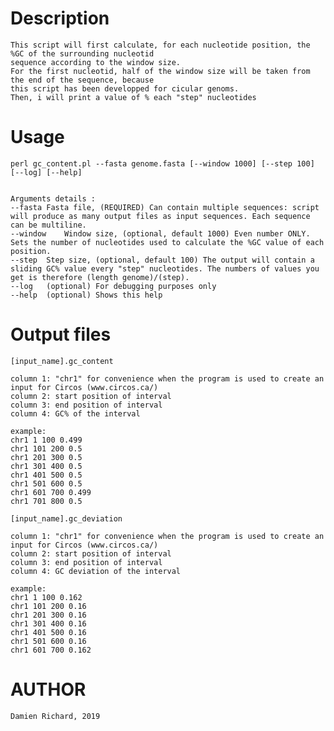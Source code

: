 # Description

    This script will first calculate, for each nucleotide position, the %GC of the surrounding nucleotid
    sequence according to the window size.
    For the first nucleotid, half of the window size will be taken from the end of the sequence, because
    this script has been developped for cicular genoms.
    Then, i will print a value of % each "step" nucleotides
	
# Usage

    perl gc_content.pl --fasta genome.fasta [--window 1000] [--step 100] [--log] [--help] 
    
    
    Arguments details :
    --fasta	Fasta file, (REQUIRED) Can contain multiple sequences: script will produce as many output files as input sequences. Each sequence can be multiline.
    --window 	Window size, (optional, default 1000) Even number ONLY. Sets the number of nucleotides used to calculate the %GC value of each position.
    --step	Step size, (optional, default 100) The output will contain a sliding GC% value every "step" nucleotides. The numbers of values you get is therefore (length genome)/(step).
    --log	(optional) For debugging purposes only
    --help	(optional) Shows this help
   
# Output files

    [input_name].gc_content
    
    column 1: "chr1" for convenience when the program is used to create an input for Circos (www.circos.ca/) 
    column 2: start position of interval
    column 3: end position of interval 
    column 4: GC% of the interval 
    
    example:
    chr1 1 100 0.499
    chr1 101 200 0.5
    chr1 201 300 0.5
    chr1 301 400 0.5
    chr1 401 500 0.5
    chr1 501 600 0.5
    chr1 601 700 0.499
    chr1 701 800 0.5

    [input_name].gc_deviation

    column 1: "chr1" for convenience when the program is used to create an input for Circos (www.circos.ca/) 
    column 2: start position of interval
    column 3: end position of interval 
    column 4: GC deviation of the interval 
    
    example:
    chr1 1 100 0.162
    chr1 101 200 0.16
    chr1 201 300 0.16
    chr1 301 400 0.16
    chr1 401 500 0.16
    chr1 501 600 0.16
    chr1 601 700 0.162
    
# AUTHOR

	Damien Richard, 2019
